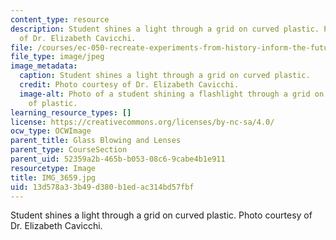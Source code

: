 ```yaml
---
content_type: resource
description: Student shines a light through a grid on curved plastic. Photo courtesy
  of Dr. Elizabeth Cavicchi.
file: /courses/ec-050-recreate-experiments-from-history-inform-the-future-from-the-past-galileo-january-iap-2010/13d578a33b49d380b1edac314bd57fbf_IMG_3659.jpg
file_type: image/jpeg
image_metadata:
  caption: Student shines a light through a grid on curved plastic.
  credit: Photo courtesy of Dr. Elizabeth Cavicchi.
  image-alt: Photo of a student shining a flashlight through a grid on a curved piece
    of plastic.
learning_resource_types: []
license: https://creativecommons.org/licenses/by-nc-sa/4.0/
ocw_type: OCWImage
parent_title: Glass Blowing and Lenses
parent_type: CourseSection
parent_uid: 52359a2b-465b-b053-08c6-9cabe4b1e911
resourcetype: Image
title: IMG_3659.jpg
uid: 13d578a3-3b49-d380-b1ed-ac314bd57fbf
---
```

Student shines a light through a grid on curved plastic. Photo courtesy of Dr. Elizabeth Cavicchi.